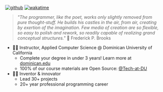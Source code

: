 [![github](https://img.shields.io/github/followers/droxey?logo=github&style=flat)](https://github.com/droxey?tab=followers)
[![wakatime](https://wakatime.com/badge/user/fc0b994f-1296-4c11-84d2-ef002f08d9be.svg?style=flat)](https://wakatime.com/@fc0b994f-1296-4c11-84d2-ef002f08d9be)

> _"The programmer, like the poet, works only slightly removed from pure thought-stuff. He builds his castles in the air, from air, creating by exertion of the imagination. Few media of creation are so flexible, so easy to polish and rework, so readily capable of realizing grand conceptual structures."_
> 💬 Frederick P. Brooks

- 👩‍🏫 Instructor, Applied Computer Science @ Dominican University of California
    - Complete your degree in under 3 years! Learn more at [dominican.edu](dominican.edu)
    - 100% of our course materials are Open Source: [@Tech-at-DU](https://github.com/tech-at-DU)
- 👩‍💻 Inventor & innovator 
    -  Lead 30+ projects
    -  20+ year professional programming career


